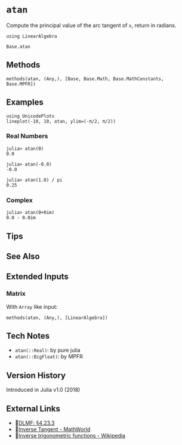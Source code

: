 # `atan`

Compute the principal value of the arc tangent of `x`,
return in radians.

```@setup repl_only
using LinearAlgebra
```
```@docs
Base.atan
```


## Methods

```@repl
methods(atan, (Any,), [Base, Base.Math, Base.MathConstants, Base.MPFR])
```


## Examples

```@repl
using UnicodePlots
lineplot(-10, 10, atan, ylim=(-π/2, π/2))
```

### Real Numbers
```jldoctest
julia> atan(0)
0.0

julia> atan(-0.0)
-0.0

julia> atan(1.0) / pi
0.25
```

### Complex
```jldoctest
julia> atan(0+0im)
0.0 - 0.0im
```

## Tips


## See Also



## Extended Inputs

### Matrix
With `Array` like input:
```@repl repl_only
methods(atan, (Any,), [LinearAlgebra])
```


## Tech Notes

- `atan(::Real)`: by pure julia
- `atan(::BigFloat)`: by MPFR


## Version History

Introduced in Julia v1.0 (2018)


## External Links
- 🔗[DLMF: §4.23.3](https://dlmf.nist.gov/4.23#E3)
- 🔗[Inverse Tangent - MathWorld](https://mathworld.wolfram.com/InverseTangent.html)
- 🔗[Inverse trigonometric functions - Wikipedia](https://en.wikipedia.org/wiki/Inverse_trigonometric_functions)
